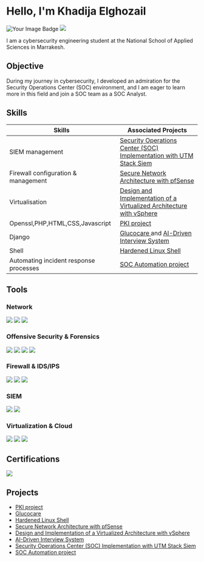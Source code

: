 # Hello, I'm Khadija Elghozail
<img src="https://tryhackme-badges.s3.amazonaws.com/khadija.elghozai.png" alt="Your Image Badge" />
<a href="https://www.linkedin.com/in/khadija-elghozail-7030442a3/"><img src="https://img.shields.io/badge/-LinkedIn-0072b1?&style=for-the-badge&logo=linkedin&logoColor=white" /></a>

I am a cybersecurity engineering student at the National School of Applied Sciences in Marrakesh.

## Objective
During my journey in cybersecurity, I developed an admiration for the Security Operations Center (SOC) environment, and I am eager to learn more in this field and join a SOC team as a SOC Analyst.


## Skills

| Skills                                         | Associated Projects         |
|-----------------------------------------------|----------------------------|
|SIEM management    | <a href="https://github.com/KhadijaElghozail/Security-Operations-Center-Implementation-with-UTM-Stack-Siem">Security Operations Center (SOC) Implementation with UTM Stack Siem</a>|
|Firewall configuration & management       | <a href="https://github.com/KhadijaElghozail/-Secure-Network-Architecture-with-pfSense-">Secure Network Architecture with pfSense </a>|
|Virtualisation    | <a href="https://github.com/KhadijaElghozail/Design-and-Implementation-of-a-Virtualized-Architecture-with-vSphere">Design and Implementation of a Virtualized Architecture with vSphere </a>|
|Openssl,PHP,HTML,CSS,Javascript        | <a href="https://github.com/KhadijaElghozail/PKI-project">PKI project</a>|
|Django        | <a href="https://github.com/KhadijaElghozail/Glucocare">Glucocare </a> and <a href="https://github.com/KhadijaElghozail/-AI-Driven-Interview-System">AI-Driven Interview System </a>|
|Shell       | <a href="https://github.com/KhadijaElghozail/hardened-Linux-Shell-/">Hardened Linux Shell </a>|
|Automating incident response processes       | <a href="https://github.com/KhadijaElghozail/SOC-automation-project"> SOC Automation project </a>|




## Tools

### Network
<div>
    <img src="https://img.shields.io/badge/-Wireshark-1679A7?&style=for-the-badge&logo=Wireshark&logoColor=white" />
    <img src="https://img.shields.io/badge/-Nmap-4F5D95?&style=for-the-badge&logo=Nmap&logoColor=white" />
    <img src="https://img.shields.io/badge/-Burp_Suite-FF6610?&style=for-the-badge&logo=PortSwigger&logoColor=white" />
</div>


### Offensive Security & Forensics
<div>
    <img src="https://img.shields.io/badge/-Metasploit-1F1F1F?&style=for-the-badge&logo=Metasploit&logoColor=white" />
    <img src="https://img.shields.io/badge/-Ghidra-B03060?&style=for-the-badge&logo=Ghidra&logoColor=white" />
    <img src="https://img.shields.io/badge/-Autopsy-005F73?&style=for-the-badge&logoColor=white" />
    <img src="https://img.shields.io/badge/-Volatility-003B6F?&style=for-the-badge&logoColor=white" />
</div>


### Firewall & IDS/IPS
<div>
    <img src="https://img.shields.io/badge/-Suricata-EF3B2D?&style=for-the-badge&logo=Suricata&logoColor=white" />
    <img src="https://img.shields.io/badge/-pfSense-212121?&style=for-the-badge&logo=FreeBSD&logoColor=white" />
    <img src="https://img.shields.io/badge/-FortiGate-E60027?&style=for-the-badge&logo=Fortinet&logoColor=white" />
</div>


### SIEM
<div>
    <img src="https://img.shields.io/badge/-UTMStack_SIEM-FF5733?&style=for-the-badge&logo=UTMStack&logoColor=white" />
    <img src="https://img.shields.io/badge/-Wazuh_SIEM-007ACC?&style=for-the-badge&logo=Wazuh&logoColor=white" />
</div>


### Virtualization & Cloud
<div>
    <img src="https://img.shields.io/badge/-VMware_vSphere-607078?&style=for-the-badge&logo=VMware&logoColor=white" />
    <img src="https://img.shields.io/badge/-Google_Cloud_Platform-4285F4?&style=for-the-badge&logo=GoogleCloud&logoColor=white" />
    <img src="https://img.shields.io/badge/-Microsoft_Azure-0078D4?&style=for-the-badge&logo=MicrosoftAzure&logoColor=white" />
</div>


## Certifications

<div>
  <img src="https://img.shields.io/badge/-Certified_in_Cybersecurity_(CC)-0066CC?&style=for-the-badge&logo=ISC2&logoColor=white" />
</div>

## Projects
- <a href="https://github.com/KhadijaElghozail/PKI-project">PKI project</a>
- <a href="https://github.com/KhadijaElghozail/Glucocare">Glucocare</a>
- <a href="https://github.com/KhadijaElghozail/hardened-Linux-Shell-/">Hardened Linux Shell </a>
- <a href="https://github.com/KhadijaElghozail/-Secure-Network-Architecture-with-pfSense-">Secure Network Architecture with pfSense </a>
- <a href="https://github.com/KhadijaElghozail/Design-and-Implementation-of-a-Virtualized-Architecture-with-vSphere">Design and Implementation of a Virtualized Architecture with vSphere</a>
- <a href="https://github.com/KhadijaElghozail/-AI-Driven-Interview-System">AI-Driven Interview System </a>
- <a href="https://github.com/KhadijaElghozail/Security-Operations-Center-Implementation-with-UTM-Stack-Siem">Security Operations Center (SOC) Implementation with UTM Stack Siem</a>
- <a href="https://github.com/KhadijaElghozail/SOC-automation-project"> SOC Automation project </a>

